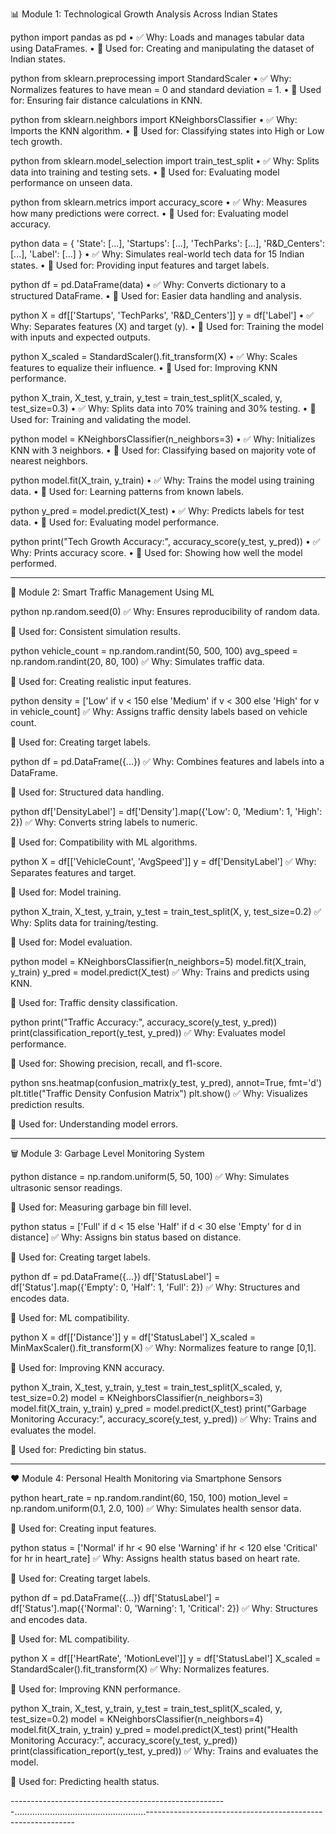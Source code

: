 📊 Module 1: Technological Growth Analysis Across Indian States


python
import pandas as pd
•	✅ Why: Loads and manages tabular data using DataFrames.
•	📌 Used for: Creating and manipulating the dataset of Indian states.


python
from sklearn.preprocessing import StandardScaler
•	✅ Why: Normalizes features to have mean = 0 and standard deviation = 1.
•	📌 Used for: Ensuring fair distance calculations in KNN.


python
from sklearn.neighbors import KNeighborsClassifier
•	✅ Why: Imports the KNN algorithm.
•	📌 Used for: Classifying states into High or Low tech growth.


python
from sklearn.model_selection import train_test_split
•	✅ Why: Splits data into training and testing sets.
•	📌 Used for: Evaluating model performance on unseen data.

python
from sklearn.metrics import accuracy_score
•	✅ Why: Measures how many predictions were correct.
•	📌 Used for: Evaluating model accuracy.

python
data = {
'State': [...],
'Startups': [...],
'TechParks': [...],
'R&D_Centers': [...],
'Label': [...]
}
•	✅ Why: Simulates real-world tech data for 15 Indian states.
•	📌 Used for: Providing input features and target labels.

python
df = pd.DataFrame(data)
•	✅ Why: Converts dictionary to a structured DataFrame.
•	📌 Used for: Easier data handling and analysis.

python
X = df[['Startups', 'TechParks', 'R&D_Centers']]
y = df['Label']
•	✅ Why: Separates features (X) and target (y).
•	📌 Used for: Training the model with inputs and expected outputs.

python
X_scaled = StandardScaler().fit_transform(X)
•	✅ Why: Scales features to equalize their influence.
•	📌 Used for: Improving KNN performance.

python
X_train, X_test, y_train, y_test = train_test_split(X_scaled, y, test_size=0.3)
•	✅ Why: Splits data into 70% training and 30% testing.
•	📌 Used for: Training and validating the model.

python
model = KNeighborsClassifier(n_neighbors=3)
•	✅ Why: Initializes KNN with 3 neighbors.
•	📌 Used for: Classifying based on majority vote of nearest neighbors.

python
model.fit(X_train, y_train)
•	✅ Why: Trains the model using training data.
•	📌 Used for: Learning patterns from known labels.

python
y_pred = model.predict(X_test)
•	✅ Why: Predicts labels for test data.
•	📌 Used for: Evaluating model performance.

python
print("Tech Growth Accuracy:", accuracy_score(y_test, y_pred))
•	✅ Why: Prints accuracy score.
•	📌 Used for: Showing how well the model performed.


-----------------------------------------------------------------------------------------------------------------------------------------------------------------------

🚦 Module 2: Smart Traffic Management Using ML


python
np.random.seed(0)
✅ Why: Ensures reproducibility of random data.

📌 Used for: Consistent simulation results.


python
vehicle_count = np.random.randint(50, 500, 100)
avg_speed = np.random.randint(20, 80, 100)
✅ Why: Simulates traffic data.

📌 Used for: Creating realistic input features.



python
density = ['Low' if v < 150 else 'Medium' if v < 300 else 'High' for v in vehicle_count]
✅ Why: Assigns traffic density labels based on vehicle count.

📌 Used for: Creating target labels.

python
df = pd.DataFrame({...})
✅ Why: Combines features and labels into a DataFrame.

📌 Used for: Structured data handling.



python
df['DensityLabel'] = df['Density'].map({'Low': 0, 'Medium': 1, 'High': 2})
✅ Why: Converts string labels to numeric.

📌 Used for: Compatibility with ML algorithms.

python
X = df[['VehicleCount', 'AvgSpeed']]
y = df['DensityLabel']
✅ Why: Separates features and target.

📌 Used for: Model training.



python
X_train, X_test, y_train, y_test = train_test_split(X, y, test_size=0.2)
✅ Why: Splits data for training/testing.

📌 Used for: Model evaluation.

python
model = KNeighborsClassifier(n_neighbors=5)
model.fit(X_train, y_train)
y_pred = model.predict(X_test)
✅ Why: Trains and predicts using KNN.

📌 Used for: Traffic density classification.



python
print("Traffic Accuracy:", accuracy_score(y_test, y_pred))
print(classification_report(y_test, y_pred))
✅ Why: Evaluates model performance.

📌 Used for: Showing precision, recall, and f1-score.



python
sns.heatmap(confusion_matrix(y_test, y_pred), annot=True, fmt='d')
plt.title("Traffic Density Confusion Matrix")
plt.show()
✅ Why: Visualizes prediction results.

📌 Used for: Understanding model errors.


-----------------------------------------------------------------------------------------------------------------------------------------------------------------------

🗑️ Module 3: Garbage Level Monitoring System

python
distance = np.random.uniform(5, 50, 100)
✅ Why: Simulates ultrasonic sensor readings.

📌 Used for: Measuring garbage bin fill level.



python
status = ['Full' if d < 15 else 'Half' if d < 30 else 'Empty' for d in distance]
✅ Why: Assigns bin status based on distance.

📌 Used for: Creating target labels.



python
df = pd.DataFrame({...})
df['StatusLabel'] = df['Status'].map({'Empty': 0, 'Half': 1, 'Full': 2})
✅ Why: Structures and encodes data.

📌 Used for: ML compatibility.


python
X = df[['Distance']]
y = df['StatusLabel']
X_scaled = MinMaxScaler().fit_transform(X)
✅ Why: Normalizes feature to range [0,1].

📌 Used for: Improving KNN accuracy.



python
X_train, X_test, y_train, y_test = train_test_split(X_scaled, y, test_size=0.2)
model = KNeighborsClassifier(n_neighbors=3)
model.fit(X_train, y_train)
y_pred = model.predict(X_test)
print("Garbage Monitoring Accuracy:", accuracy_score(y_test, y_pred))
✅ Why: Trains and evaluates the model.

📌 Used for: Predicting bin status.


-----------------------------------------------------------------------------------------------------------------------------------------------------------------------

❤️ Module 4: Personal Health Monitoring via Smartphone Sensors


python
heart_rate = np.random.randint(60, 150, 100)
motion_level = np.random.uniform(0.1, 2.0, 100)
✅ Why: Simulates health sensor data.

📌 Used for: Creating input features.


python
status = ['Normal' if hr < 90 else 'Warning' if hr < 120 else 'Critical' for hr in heart_rate]
✅ Why: Assigns health status based on heart rate.

📌 Used for: Creating target labels.



python
df = pd.DataFrame({...})
df['StatusLabel'] = df['Status'].map({'Normal': 0, 'Warning': 1, 'Critical': 2})
✅ Why: Structures and encodes data.

📌 Used for: ML compatibility.


python
X = df[['HeartRate', 'MotionLevel']]
y = df['StatusLabel']
X_scaled = StandardScaler().fit_transform(X)
✅ Why: Normalizes features.

📌 Used for: Improving KNN performance.



python
X_train, X_test, y_train, y_test = train_test_split(X_scaled, y, test_size=0.2)
model = KNeighborsClassifier(n_neighbors=4)
model.fit(X_train, y_train)
y_pred = model.predict(X_test)
print("Health Monitoring Accuracy:", accuracy_score(y_test, y_pred))
print(classification_report(y_test, y_pred))
✅ Why: Trains and evaluates the model.

📌 Used for: Predicting health status.

------------------------------------------------------....................................................------------------------------------------------------------
